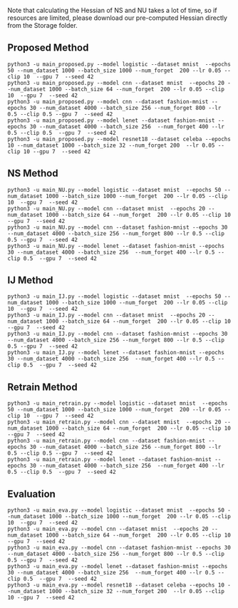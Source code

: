 Note that calculating the Hessian of NS and NU takes a lot of time, so if resources are limited, please download our pre-computed Hessian directly from the Storage folder.

## Proposed Method
    python3 -u main_proposed.py --model logistic --dataset mnist  --epochs 50 --num_dataset 1000 --batch_size 1000 --num_forget  200 --lr 0.05 --clip 10  --gpu 7  --seed 42
    python3 -u main_proposed.py --model cnn --dataset mnist  --epochs 20 --num_dataset 1000 --batch_size 64 --num_forget  200 --lr 0.05 --clip 10  --gpu 7  --seed 42
    python3 -u main_proposed.py --model cnn --dataset fashion-mnist --epochs 30 --num_dataset 4000 --batch_size 256 --num_forget 800 --lr 0.5 --clip 0.5 --gpu 7  --seed 42
    python3 -u main_proposed.py --model lenet --dataset fashion-mnist --epochs 30 --num_dataset 4000 --batch_size 256  --num_forget 400 --lr 0.5 --clip 0.5  --gpu 7  --seed 42
    python3 -u main_proposed.py --model resnet18 --dataset celeba --epochs 10 --num_dataset 1000 --batch_size 32 --num_forget 200  --lr 0.05 --clip 10 --gpu 7  --seed 42

## NS Method
    python3 -u main_NU.py --model logistic --dataset mnist  --epochs 50 --num_dataset 1000 --batch_size 1000 --num_forget  200 --lr 0.05 --clip 10  --gpu 7  --seed 42
    python3 -u main_NU.py --model cnn --dataset mnist  --epochs 20 --num_dataset 1000 --batch_size 64 --num_forget  200 --lr 0.05 --clip 10  --gpu 7  --seed 42
    python3 -u main_NU.py --model cnn --dataset fashion-mnist --epochs 30 --num_dataset 4000 --batch_size 256 --num_forget 800 --lr 0.5 --clip 0.5 --gpu 7  --seed 42
    python3 -u main_NU.py --model lenet --dataset fashion-mnist --epochs 30 --num_dataset 4000 --batch_size 256  --num_forget 400 --lr 0.5 --clip 0.5  --gpu 7  --seed 42

## IJ Method
    python3 -u main_IJ.py --model logistic --dataset mnist  --epochs 50 --num_dataset 1000 --batch_size 1000 --num_forget  200 --lr 0.05 --clip 10  --gpu 7  --seed 42
    python3 -u main_IJ.py --model cnn --dataset mnist  --epochs 20 --num_dataset 1000 --batch_size 64 --num_forget  200 --lr 0.05 --clip 10  --gpu 7  --seed 42
    python3 -u main_IJ.py --model cnn --dataset fashion-mnist --epochs 30 --num_dataset 4000 --batch_size 256 --num_forget 800 --lr 0.5 --clip 0.5 --gpu 7  --seed 42
    python3 -u main_IJ.py --model lenet --dataset fashion-mnist --epochs 30 --num_dataset 4000 --batch_size 256  --num_forget 400 --lr 0.5 --clip 0.5  --gpu 7  --seed 42

## Retrain Method
    python3 -u main_retrain.py --model logistic --dataset mnist  --epochs 50 --num_dataset 1000 --batch_size 1000 --num_forget  200 --lr 0.05 --clip 10  --gpu 7  --seed 42
    python3 -u main_retrain.py --model cnn --dataset mnist  --epochs 20 --num_dataset 1000 --batch_size 64 --num_forget  200 --lr 0.05 --clip 10  --gpu 7  --seed 42
    python3 -u main_retrain.py --model cnn --dataset fashion-mnist --epochs 30 --num_dataset 4000 --batch_size 256 --num_forget 800 --lr 0.5 --clip 0.5 --gpu 7  --seed 42
    python3 -u main_retrain.py --model lenet --dataset fashion-mnist --epochs 30 --num_dataset 4000 --batch_size 256  --num_forget 400 --lr 0.5 --clip 0.5  --gpu 7  --seed 42

## Evaluation
    python3 -u main_eva.py --model logistic --dataset mnist  --epochs 50 --num_dataset 1000 --batch_size 1000 --num_forget  200 --lr 0.05 --clip 10  --gpu 7  --seed 42
    python3 -u main_eva.py --model cnn --dataset mnist  --epochs 20 --num_dataset 1000 --batch_size 64 --num_forget  200 --lr 0.05 --clip 10  --gpu 7  --seed 42
    python3 -u main_eva.py --model cnn --dataset fashion-mnist --epochs 30 --num_dataset 4000 --batch_size 256 --num_forget 800 --lr 0.5 --clip 0.5 --gpu 7  --seed 42
    python3 -u main_eva.py --model lenet --dataset fashion-mnist --epochs 30 --num_dataset 4000 --batch_size 256  --num_forget 400 --lr 0.5 --clip 0.5  --gpu 7  --seed 42
    python3 -u main_eva.py --model resnet18 --dataset celeba --epochs 10 --num_dataset 1000 --batch_size 32 --num_forget 200  --lr 0.05 --clip 10 --gpu 7  --seed 42


